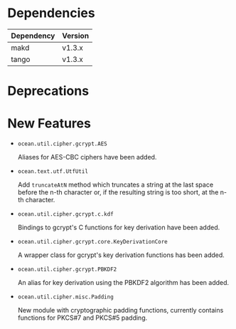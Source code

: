 Dependencies
============

Dependency | Version
-----------|---------
makd       | v1.3.x
tango      | v1.3.x

Deprecations
============

New Features
============

* `ocean.util.cipher.gcrypt.AES`

  Aliases for AES-CBC ciphers have been added.

* `ocean.text.utf.UtfUtil`

  Add `truncateAtN` method which truncates a string at the last space before
  the n-th character or, if the resulting string is too short, at the n-th
  character.

* `ocean.util.cipher.gcrypt.c.kdf`

  Bindings to gcrypt's C functions for key derivation have been added.

* `ocean.util.cipher.gcrypt.core.KeyDerivationCore`

  A wrapper class for gcrypt's key derivation functions has been added.

* `ocean.util.cipher.gcrypt.PBKDF2`

  An alias for key derivation using the PBKDF2 algorithm has been added.

* `ocean.util.cipher.misc.Padding`

  New module with cryptographic padding functions, currently contains functions
  for PKCS#7 and PKCS#5 padding.
